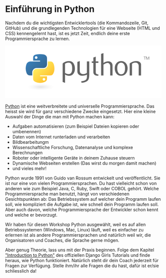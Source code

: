 # Einführung in Python

Nachdem du die wichtigsten Entwicklertools (die Kommandozeile, Git, GitHub) und die grundlegenden Technologien für eine Webseite (HTML und CSS) kennengelernt hast, ist es jetzt Zeit, endlich deine erste Programmiersprache zu lernen. 

![](/assets/python.png)

[Python](https://de.wikipedia.org/wiki/Python_(Programmiersprache)) ist eine weitverbreitete und universelle Programmiersprache. Das heisst sie wird für ganz verschiedene Zwecke eingesetzt. Hier eine kleine Auswahl der Dinge die man mit Python machen kann:

* Aufgaben automatisieren (zum Beispiel Dateien kopieren oder umbenennen)
* Daten vom Internet runterladen und verarbeiten
* Bildbearbeitungm
* Wissenschaftliche Forschung, Datenanalyse und komplexe Berechnungen
* Roboter oder intelligente Geräte in deinem Zuhause steuern
* Dynamische Webseiten erstellen (Das wirst du morgen damit machen)
* und vieles mehr!

Python wurde 1991 von Guido van Rossum entwickelt und veröffentlicht. Sie ist nur eine von vielen Programmiersprachen. Du hast vielleicht schon von anderen wie zum Beispiel Java, C, Ruby, Swift oder COBOL gehört. Welche Programmiersprache man benutzt, hängt von verschiedenen Gesichtspunkten ab: Das Betriebssystem auf welcher dein Programm laufen soll, wie kompliziert die Aufgabe ist, wie schnell dein Programm laufen soll. Aber auch davon, welche Programmiersprache der Entwickler schon kennt und welche er bevorzugt.

Wir haben für diesen Workshop Python ausgewählt, weil es auf allen Betriebssystemen (Windows, Mac, Linux) läuft, weil es einfacher zu erlernen ist als andere Programmiersprachen und natürlich weil wir, die Organisatoren und Coaches, die Sprache gerne mögen.

Aber genug Theorie, lass uns mit der Praxis beginnen. Folge dem Kapitel ["Introduction to Python"](https://tutorial.djangogirls.org/de/python_introduction/) des offiziellen Django Girls Tutorials und finde heraus, wie Python funktioniert. Natürlich steht dir dein Coach jederzeit für Fragen zur Verfügung. Stelle ihm/ihr alle Fragen die du hast, dafür ist er/sie schliesslich da!




